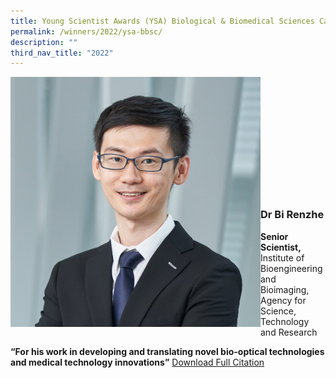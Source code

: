 ```yaml
---
title: Young Scientist Awards (YSA) Biological & Biomedical Sciences Category
permalink: /winners/2022/ysa-bbsc/
description: ""
third_nav_title: "2022"
---
```

<img src="/images/Winners/2022/ysa-dr-bi-renzhe.jpg" alt="Dr Bi Renzhe" style="width:400px" align="left"/><br/><br/><br/><br/><br/><br/><br/><br/><br/><br/><br/>
### **Dr Bi Renzhe**
<b>Senior Scientist,</b> Institute of Bioengineering and Bioimaging, Agency for Science, Technology and Research

<b>“For his work in developing and translating novel bio-optical technologies and medical technology innovations”</b>
[Download Full Citation](/files/Winners/2022/2022%20YSA%20Dr%20Bi%20Renzhe.pdf)